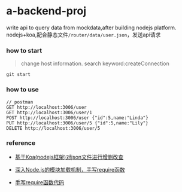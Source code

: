 # a-backend-proj
write api to query data from mockdata,after building nodejs platform.
nodejs+koa,配合静态文件```/router/data/user.json```，发送api请求
### how to start
> change host information.
> search keyword:createConnection
```
git start
```
### how to use
```
// postman
GET http://localhost:3006/user
GET http://localhost:3006/user/1
POST http://localhost:3006/user {"id":5,name:"Linda"}
PUT http://localhost:3006/user/5 {"id":5,name:"Lily"}
DELETE http://localhost:3006/user/5 

```
### reference
- [基于Koa(nodejs框架)对json文件进行增删改查](https://blog.csdn.net/weixin_34336292/article/details/88611230)

- [深入Node.js的模块加载机制，手写require函数](https://segmentfault.com/a/1190000023828613)
- [手写require函数代码](https://github.com/dennis-jiang/Front-End-Knowledges/blob/master/Examples/Node.js/Module/MyModule/index.js)
